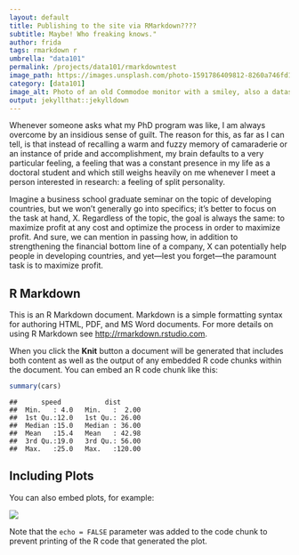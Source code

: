 ```yaml
---
layout: default
title: Publishing to the site via RMarkdown????
subtitle: Maybe! Who freaking knows."
author: frida
tags: rmarkdown r
umbrella: "data101"
permalink: /projects/data101/rmarkdowntest
image_path: https://images.unsplash.com/photo-1591786409812-8260a746fd1c?ixid=MXwxMjA3fDB8MHxwaG90by1wYWdlfHx8fGVufDB8fHw%3D&ixlib=rb-1.2.1&auto=format&fit=crop&w=1217&q=80
category: [data101]
image_alt: Photo of an old Commodoe monitor with a smiley, also a datasette and old instructions.
output: jekyllthat::jekylldown
---
```


Whenever someone asks what my PhD program was like, I am always overcome
by an insidious sense of guilt. The reason for this, as far as I can
tell, is that instead of recalling a warm and fuzzy memory of
camaraderie or an instance of pride and accomplishment, my brain
defaults to a very particular feeling, a feeling that was a constant
presence in my life as a doctoral student and which still weighs heavily
on me whenever I meet a person interested in research: a feeling of
split personality.

Imagine a business school graduate seminar on the topic of developing
countries, but we won’t generally go into specifics; it’s better to
focus on the task at hand, X. Regardless of the topic, the goal is
always the same: to maximize profit at any cost and optimize the process
in order to maximize profit. And sure, we can mention in passing how, in
addition to strengthening the financial bottom line of a company, X can
potentially help people in developing countries, and yet—lest you
forget—the paramount task is to maximize profit.

## R Markdown

This is an R Markdown document. Markdown is a simple formatting syntax
for authoring HTML, PDF, and MS Word documents. For more details on
using R Markdown see <http://rmarkdown.rstudio.com>.

When you click the **Knit** button a document will be generated that
includes both content as well as the output of any embedded R code
chunks within the document. You can embed an R code chunk like this:

``` r
summary(cars)
```

    ##      speed           dist       
    ##  Min.   : 4.0   Min.   :  2.00  
    ##  1st Qu.:12.0   1st Qu.: 26.00  
    ##  Median :15.0   Median : 36.00  
    ##  Mean   :15.4   Mean   : 42.98  
    ##  3rd Qu.:19.0   3rd Qu.: 56.00  
    ##  Max.   :25.0   Max.   :120.00

## Including Plots

You can also embed plots, for example:

![]({{site.baseurl}}/media/posts/2021-3-2-rmarkdown_test_files/figure-gfm/pressure-1.png)<!-- -->

Note that the `echo = FALSE` parameter was added to the code chunk to
prevent printing of the R code that generated the plot.
